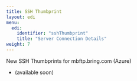 ```yaml
---
title: SSH Thumbprint
layout: edi
menu:
  edi:
    identifier: "sshThumbprint"
    title: "Server Connection Details"
weight: 7
---
```


New SSH Thumbprints for mbftp.bring.com (Azure)

- (available soon)

